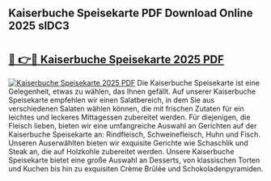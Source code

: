 ## Kaiserbuche Speisekarte PDF Download Online 2025 slDC3

# <h2><a href="http://gc66a8e.nevu.top/?p=Kaiserbuche+Speisekarte">🔗 👉🔴 Kaiserbuche Speisekarte 2025 PDF</a></h2>

[![Kaiserbuche Speisekarte 2025 PDF](https://i.imgur.com/dBaPXMq.png)](http://gc66a8e.nevu.top/?p=Kaiserbuche+Speisekarte)
Die Kaiserbuche Speisekarte ist eine Gelegenheit, etwas zu wählen, das Ihnen gefällt. Auf unserer Kaiserbuche Speisekarte empfehlen wir einen Salatbereich, in dem Sie aus verschiedenen Salaten wählen können, die mit frischen Zutaten für ein leichtes und leckeres Mittagessen zubereitet werden. Für diejenigen, die Fleisch lieben, bieten wir eine umfangreiche Auswahl an Gerichten auf der Kaiserbuche Speisekarte an: Rindfleisch, Schweinefleisch, Huhn und Fisch. Unseren Auserwählten bieten wir exquisite Gerichte wie Schaschlik und Steak an, die auf Holzkohle zubereitet werden. Unsere Kaiserbuche Speisekarte bietet eine große Auswahl an Desserts, von klassischen Torten und Kuchen bis hin zu exquisiten Crème Brûlée und Schokoladenpyramiden.
